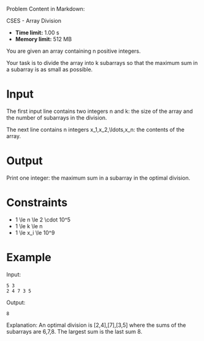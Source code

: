 Problem Content in Markdown:


CSES \- Array Division




* **Time limit:** 1\.00 s
* **Memory limit:** 512 MB




You are given an array containing n positive integers.


Your task is to divide the array into k subarrays so that the maximum sum in a subarray is as small as possible.


Input
=====


The first input line contains two integers n and k: the size of the array and the number of subarrays in the division.


The next line contains n integers x\_1,x\_2,\\ldots,x\_n: the contents of the array.


Output
======


Print one integer: the maximum sum in a subarray in the optimal division.


Constraints
===========


* 1 \\le n \\le 2 \\cdot 10^5
* 1 \\le k \\le n
* 1 \\le x\_i \\le 10^9


Example
=======


Input:



```
5 3
2 4 7 3 5

```

Output:



```
8

```

Explanation: An optimal division is \[2,4],\[7],\[3,5] where the sums of the subarrays are 6,7,8. The largest sum is the last sum 8.


 
